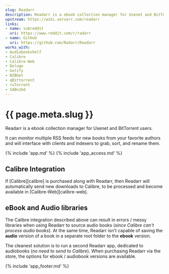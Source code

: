 ```yaml
---
slug: Readarr
description: Readarr is a ebook collection manager for Usenet and BitTorrent users
upstream: https://wiki.servarr.com/readarr
links:
- name: subreddit
  uri: https://www.reddit.com/r/radarr
- name: GitHub
  uri: https://github.com/Radarr/Readarr
works_with:
- Audiobookshelf
- Calibre
- Calibre-Web
- Deluge
- Gotify
- NZBGet
- qBittorrent
- ruTorrent
- SABnzbd
---
```


# {{ page.meta.slug }}

Readarr is a ebook collection manager for Usenet and BitTorrent users.

It can monitor multiple RSS feeds for new books from your favorite authors and will interface with clients and indexers to grab, sort, and rename them.

{% include 'app.md' %}
{% include 'app_access.md' %}

## Calibre Integration

If [Calibre][calibre] is purchased along with Readarr, then Readarr will automatically send new downloads to Calibre, to be processed and become available in [Calibre-Web][calibre-web].

## eBook and Audio libraries

The Calibre integration described above can result in errors / messy libraries when using Readarr to source audio books (*since Calibre can't process audio books*). At the same time, Readarr isn't capable of saving the **audio** version of a book in a separate root folder to the **ebook** version. 

The cleanest solution is to run a second Readarr app, dedicated to audiobooks (*no need to send to Calibre*). When purchasing Readarr via the store, the options for ebook / audiobook versions are available.

{% include 'app_footer.md' %}